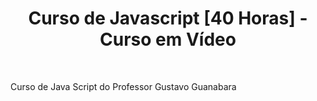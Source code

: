  <h1 align="center">Curso de Javascript [40 Horas] - Curso em Vídeo</h1><br>
 
Curso de Java Script do Professor Gustavo Guanabara
